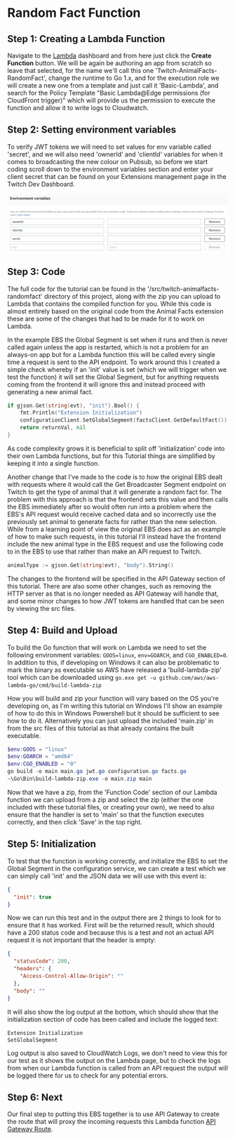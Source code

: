# Random Fact Function


## Step 1: Creating a Lambda Function
Navigate to the [Lambda](https://console.aws.amazon.com/lambda/home) dashboard and from here just click the **Create Function** button. We will be again be authoring an app from scratch so leave that selected, for the name we'll call this one 'Twitch-AnimalFacts-RandomFact', change the runtime to Go 1.x, and for the execution role we will create a new one from a template and just call it 'Basic-Lambda', and search for the Policy Template "Basic Lambda@Edge permissions (for CloudFront trigger)" which will provide us the permission to execute the function and allow it to write logs to Cloudwatch.


## Step 2: Setting environment variables
To verify JWT tokens we will need to set values for env variable called 'secret', and we will also need 'ownerId' and 'clientId' variables for when it comes to broadcasting the new colour on Pubsub, so before we start coding scroll down to the environment variables section and enter your client secret that can be found on your Extensions management page in the Twitch Dev Dashboard.

![ENV Var](/docs/images/Lambda-ENV-2.png)


## Step 3: Code
The full code for the tutorial can be found in the '/src/twitch-animalfacts-randomfact' directory of this project, along with the zip you can upload to Lambda that contains the compiled function for you. While this code is almost entirely based on the original code from the Animal Facts extension these are some of the changes that had to be made for it to work on Lambda.

In the example EBS the Global Segment is set when it runs and then is never called again unless the app is restarted, which is not a problem for an always-on app but for a Lambda function this will be called every single time a request is sent to the API endpoint. To work around this I created a simple check whereby if an 'init' value is set (which we will trigger when we test the function) it will set the Global Segment, but for anything requests coming from the frontend it will ignore this and instead proceed with generating a new animal fact.

```go
if gjson.Get(string(evt), "init").Bool() {
	fmt.Println("Extension Initialization")
	configurationClient.SetGlobalSegment(factsClient.GetDefaultFact())
	return returnVal, nil
}
```

As code complexity grows it is beneficial to split off 'initialization' code into their own Lambda functions, but for this Tutorial things are simplified by keeping it into a single function.

Another change that I've made to the code is to how the original EBS dealt with requests where it would call the Get Broadcaster Segment endpoint on Twitch to get the type of animal that it will generate a random fact for. The problem with this approach is that the frontend sets this value and then calls the EBS immediately after so would often run into a problem where the EBS's API request would receive cached data and so incorrectly use the previously set animal to generate facts for rather than the new selection. While from a learning point of view the original EBS does act as an example of how to make such requests, in this tutorial I'll instead have the frontend include the new animal type in the EBS request and use the following code to in the EBS to use that rather than make an API request to Twitch. 

```go
animalType := gjson.Get(string(evt), "body").String()
```

The changes to the frontend will be specified in the API Gateway section of this tutorial. There are also some other changes, such as removing the HTTP server as that is no longer needed as API Gateway will handle that, and some minor changes to how JWT tokens are handled that can be seen by viewing the src files.


## Step 4: Build and Upload
To build the Go function that will work on Lambda we need to set the following environment variables: `GOOS=linux`, `env=GOARCH`, and `CGO_ENABLED=0`. In addition to this, if developing on Windows it can also be problematic to mark the binary as executable so AWS have released a 'build-lambda-zip' tool which can be downloaded using `go.exe get -u github.com/aws/aws-lambda-go/cmd/build-lambda-zip`

How you will build and zip your function will vary based on the OS you're developing on, as I'm writing this tutorial on Windows I'll show an example of how to do this in Windows Powershell but it should be sufficient to see how to do it. Alternatively you can just upload the included 'main.zip' in from the src files of this tutorial as that already contains the built executable.

```powershell
$env:GOOS = "linux"
$env:GOARCH = "amd64"
$env:CGO_ENABLED = "0"
go build -o main main.go jwt.go configuration.go facts.go
~\Go\Bin\build-lambda-zip.exe -o main.zip main
```

Now that we have a zip, from the 'Function Code' section of our Lambda function we can upload from a zip and select the zip (either the one included with these tutorial files, or creating your own), we need to also ensure that the handler is set to 'main' so that the function executes correctly, and then click 'Save' in the top right.


## Step 5: Initialization
To test that the function is working correctly, and initialize the EBS to set the Global Segment in the configuration service, we can create a test which we can simply call 'init' and the JSON data we will use with this event is:

```json
{
  "init": true
}
```

Now we can run this test and in the output there are 2 things to look for to ensure that it has worked. First will be the returned result, which should have a 200 status code and because this is a test and not an actual API request it is not important that the header is empty:

```json
{
  "statusCode": 200,
  "headers": {
    "Access-Control-Allow-Origin": ""
  },
  "body": ""
}
```

It will also show the log output at the bottom, which should show that the initialization section of code has been called and include the logged text:

```
Extension Initialization
SetGlobalSegment
```

Log output is also saved to CloudWatch Logs, we don't need to view this for our test as it shows the output on the Lambda page, but to check the logs from when our Lambda function is called from an API request the output will be logged there for us to check for any potential errors.


## Step 6: Next
Our final step to putting this EBS together is to use API Gateway to create the route that will proxy the incoming requests this  Lambda function [API Gateway Route](/docs/AnimalFacts/API_Gateway.md).